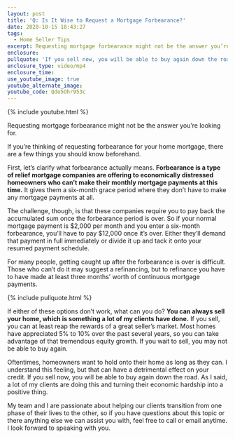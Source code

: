 ```yaml
---
layout: post
title: 'Q: Is It Wise to Request a Mortgage Forbearance?'
date: 2020-10-15 18:43:27
tags:
  - Home Seller Tips
excerpt: Requesting mortgage forbearance might not be the answer you’re looking for.
enclosure:
pullquote: 'If you sell now, you will be able to buy again down the road.'
enclosure_type: video/mp4
enclosure_time:
use_youtube_image: true
youtube_alternate_image:
youtube_code: Qdo5Ohr953c
---
```


{% include youtube.html %}

Requesting mortgage forbearance might not be the answer you’re looking for.&nbsp;

If you’re thinking of requesting forbearance for your home mortgage, there are a few things you should know beforehand.&nbsp;

First, let’s clarify what forbearance actually means. **Forbearance is a type of relief mortgage companies are offering to economically distressed homeowners who can’t make their monthly mortgage payments at this time.** It gives them a six-month grace period where they don’t have to make any mortgage payments at all.&nbsp;

The challenge, though, is that these companies require you to pay back the accumulated sum once the forbearance period is over. So if your normal mortgage payment is $2,000 per month and you enter a six-month forbearance, you’ll have to pay $12,000 once it’s over. Either they’ll demand that payment in full immediately or divide it up and tack it onto your resumed payment schedule.&nbsp;

For many people, getting caught up after the forbearance is over is difficult. Those who can’t do it may suggest a refinancing, but to refinance you have to have made at least three months’ worth of continuous mortgage&nbsp; payments.

{% include pullquote.html %}

If either of these options don’t work, what can you do? **You can always sell your home, which is something a lot of my clients have done.** If you sell, you can at least reap the rewards of a great seller’s market. Most homes have appreciated 5% to 10% over the past several years, so you can take advantage of that tremendous equity growth. If you wait to sell, you may not be able to buy again.&nbsp;

Oftentimes, homeowners want to hold onto their home as long as they can. I understand this feeling, but that can have a detrimental effect on your credit. If you sell now, you will be able to buy again down the road. As I said, a lot of my clients are doing this and turning their economic hardship into a positive thing.&nbsp;

My team and I are passionate about helping our clients transition from one phase of their lives to the other, so if you have questions about this topic or there anything else we can assist you with, feel free to call or email anytime. I look forward to speaking with you.